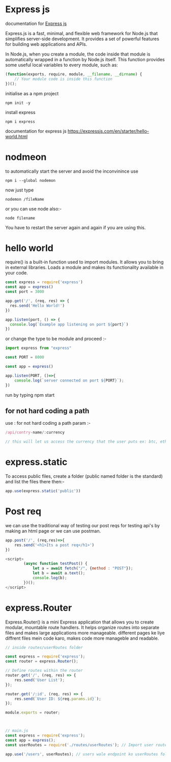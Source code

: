 # Express js
documentation for [Express js](https://expressjs.com/)

Express.js is a fast, minimal, and flexible web framework for Node.js that simplifies server-side development. It provides a set of powerful features for building web applications and APIs.

In Node.js, when you create a module, the code inside that module is automatically wrapped in a function by Node.js itself. This function provides some useful local variables to every module, such as:

```js
(function(exports, require, module, __filename, __dirname) {
    // Your module code is inside this function
})();
```


initialise as a npm project 

```
npm init -y
```

install express
```
npm i express
```

documentation for express js 
https://expressjs.com/en/starter/hello-world.html 


# nodmeon
to automatically start the server and avoid the inconvinince use 

```
npm i --global nodemon
```

now just type 

```
nodemon /fileName
```

or you can use node also:-

```
node filename 
```
You have to restart the server again and again if you are using this.

# hello world
require() is a built-in function used to import modules. It allows you to bring in external libraries.
Loads a module and makes its functionality available in your code.

```js
const express = require('express')
const app = express()
const port = 3000

app.get('/', (req, res) => {
  res.send('Hello World!')
})

app.listen(port, () => {
  console.log(`Example app listening on port ${port}`)
})
```

or change the type to be module and proceed :-

```js
import express from "express"

const PORT = 8000

const app = express()

app.listen(PORT, ()=>{
    console.log(`server connected on port ${PORT}`);
})
```

run by typing npm start

## for not hard coding a path 

use : for not hard coding a path param :-
```js
/api/contry-name/:currency

// this will let us access the currency that the user puts ex: btc, eth 
```

# express.static

To access public files, create a folder (public named folder is the standard) and list the files there then:-

```js
app.use(express.static('public'))
```

# Post req

we can use the traditional way of testing our post reqs for testing api's by making an html page or we can use postman.

```js
app.post('/', (req,res)=>{
    res.send('<h1>Its a post req</h1>')
})

<script>
        (async function testPost() {
            let a = await fetch("/", {method : "POST"});
            let b = await a.text();
            console.log(b);
        })();
</script>
```

# express.Router

Express.Router() is a mini Express application that allows you to create modular, mountable route handlers. It helps organize routes into separate files and makes large applications more manageable.
different pages ke liye diffrent files mein code karo, makes code more manageble and readable.

```js
// inside routes/userRoutes folder

const express = require('express');
const router = express.Router();

// Define routes within the router
router.get('/', (req, res) => {
    res.send('User List');
});

router.get('/:id', (req, res) => {
    res.send(`User ID: ${req.params.id}`);
});

module.exports = router;



// main.js
const express = require('express');
const app = express();
const userRoutes = require('./routes/userRoutes'); // Import user routes

app.use('/users', userRoutes); // users wale endpoint ko userRoutes folder handle karega
```